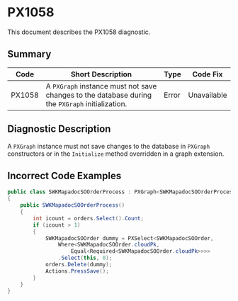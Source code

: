# PX1058
This document describes the PX1058 diagnostic.

## Summary

| Code   | Short Description                                                                                         | Type  | Code Fix    | 
| ------ | ----------------------------------------------------------------------------------------------- | ----- | ----------- | 
| PX1058 | A `PXGraph` instance must not save changes to the database during the `PXGraph` initialization. | Error | Unavailable |

## Diagnostic Description
A `PXGraph` instance must not save changes to the database in `PXGraph` constructors or in the `Initialize` method overridden in a graph extension.

## Incorrect Code Examples

```C#
public class SWKMapadocSOOrderProcess : PXGraph<SWKMapadocSOOrderProcess>
{
    public SWKMapadocSOOrderProcess()
    {
        int icount = orders.Select().Count;
        if (icount > 1)
        {
            SWKMapadocSOOrder dummy = PXSelect<SWKMapadocSOOrder, 
                Where<SWKMapadocSOOrder.cloudPk, 
                    Equal<Required<SWKMapadocSOOrder.cloudPk>>>>
                .Select(this, 0);
            orders.Delete(dummy);
            Actions.PressSave();
        }
    }
}
```